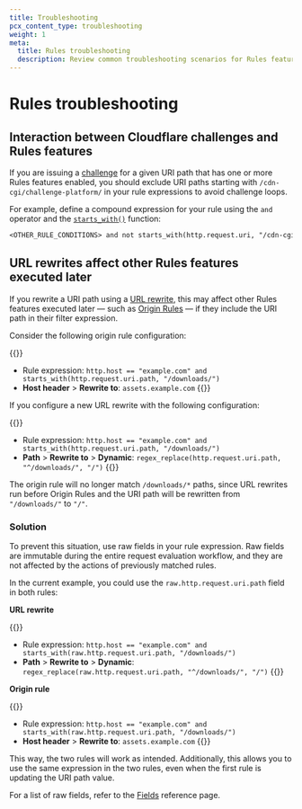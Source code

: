 ```yaml
---
title: Troubleshooting
pcx_content_type: troubleshooting
weight: 1
meta:
  title: Rules troubleshooting
  description: Review common troubleshooting scenarios for Rules features.
---
```


# Rules troubleshooting

## Interaction between Cloudflare challenges and Rules features

If you are issuing a [challenge](/waf/reference/cloudflare-challenges/) for a given URI path that has one or more Rules features enabled, you should exclude URI paths starting with `/cdn-cgi/challenge-platform/` in your rule expressions to avoid challenge loops.

For example, define a compound expression for your rule using the `and` operator and the [`starts_with()`](/ruleset-engine/rules-language/functions/#function-starts_with) function:

```txt
<OTHER_RULE_CONDITIONS> and not starts_with(http.request.uri, "/cdn-cgi/challenge-platform/")
```

## URL rewrites affect other Rules features executed later

If you rewrite a URI path using a [URL rewrite](/rules/transform/url-rewrite/), this may affect other Rules features executed later — such as [Origin Rules](/rules/origin-rules/) — if they include the URI path in their filter expression.

Consider the following origin rule configuration:

{{<example>}}
* Rule expression: `http.host == "example.com" and starts_with(http.request.uri.path, "/downloads/")`
* **Host header** > **Rewrite to**: `assets.example.com`
{{</example>}}

If you configure a new URL rewrite with the following configuration:

{{<example>}}
* Rule expression: `http.host == "example.com" and starts_with(http.request.uri.path, "/downloads/")`
* **Path** > **Rewrite to** > **Dynamic**: `regex_replace(http.request.uri.path, "^/downloads/", "/")`
{{</example>}}

The origin rule will no longer match `/downloads/*` paths, since URL rewrites run before Origin Rules and the URI path will be rewritten from `"/downloads/"` to `"/"`.

### Solution

To prevent this situation, use raw fields in your rule expression. Raw fields are immutable during the entire request evaluation workflow, and they are not affected by the actions of previously matched rules.

In the current example, you could use the `raw.http.request.uri.path` field in both rules:

**URL rewrite**

{{<example>}}
* Rule expression: `http.host == "example.com" and starts_with(raw.http.request.uri.path, "/downloads/")`
* **Path** > **Rewrite to** > **Dynamic**: `regex_replace(raw.http.request.uri.path, "^/downloads/", "/")`
{{</example>}}

**Origin rule**

{{<example>}}
* Rule expression: `http.host == "example.com" and starts_with(raw.http.request.uri.path, "/downloads/")`
* **Host header** > **Rewrite to**: `assets.example.com`
{{</example>}}

This way, the two rules will work as intended. Additionally, this allows you to use the same expression in the two rules, even when the first rule is updating the URI path value.

For a list of raw fields, refer to the [Fields](/ruleset-engine/rules-language/fields/) reference page.
